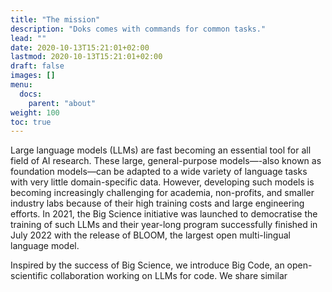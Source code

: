 ```yaml
---
title: "The mission"
description: "Doks comes with commands for common tasks."
lead: ""
date: 2020-10-13T15:21:01+02:00
lastmod: 2020-10-13T15:21:01+02:00
draft: false
images: []
menu:
  docs:
    parent: "about"
weight: 100
toc: true
---
```

Large language models (LLMs) are fast becoming an essential tool for all field of AI research. These large, general-purpose models—-also known as foundation models—can be adapted to a wide variety of language tasks with very little domain-specific data. However, developing such models is becoming increasingly challenging for academia, non-profits, and smaller industry labs because of their high training costs and large engineering efforts. In 2021, the Big Science initiative was launched to democratise the training of such LLMs and their year-long program successfully finished in July 2022 with the release of BLOOM, the largest open multi-lingual language model. 

Inspired by the success of Big Science, we introduce Big Code, an open-scientific collaboration working on LLMs for code. We share similar 